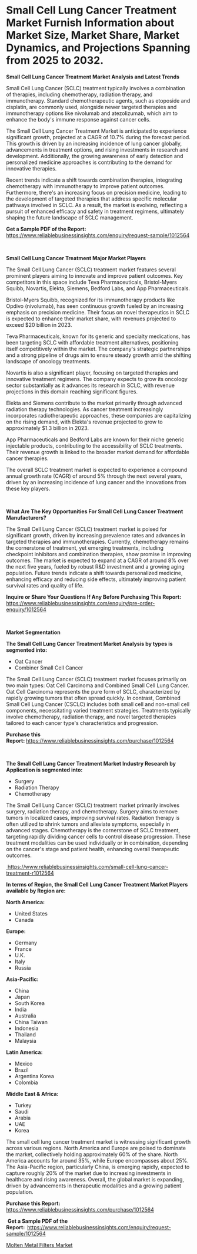<p><h1>Small Cell Lung Cancer Treatment Market Furnish Information about Market Size, Market Share, Market Dynamics, and Projections Spanning from 2025 to 2032.</h1></p><p><strong>Small Cell Lung Cancer Treatment Market Analysis and Latest Trends</strong></p>
<p><p>Small Cell Lung Cancer (SCLC) treatment typically involves a combination of therapies, including chemotherapy, radiation therapy, and immunotherapy. Standard chemotherapeutic agents, such as etoposide and cisplatin, are commonly used, alongside newer targeted therapies and immunotherapy options like nivolumab and atezolizumab, which aim to enhance the body's immune response against cancer cells.</p><p>The Small Cell Lung Cancer Treatment Market is anticipated to experience significant growth, projected at a CAGR of 10.7% during the forecast period. This growth is driven by an increasing incidence of lung cancer globally, advancements in treatment options, and rising investments in research and development. Additionally, the growing awareness of early detection and personalized medicine approaches is contributing to the demand for innovative therapies.</p><p>Recent trends indicate a shift towards combination therapies, integrating chemotherapy with immunotherapy to improve patient outcomes. Furthermore, there's an increasing focus on precision medicine, leading to the development of targeted therapies that address specific molecular pathways involved in SCLC. As a result, the market is evolving, reflecting a pursuit of enhanced efficacy and safety in treatment regimens, ultimately shaping the future landscape of SCLC management.</p></p>
<p><strong>Get a Sample PDF of the Report:&nbsp;</strong> <a href="https://www.reliablebusinessinsights.com/enquiry/request-sample/1012564?utm_campaign=3101&utm_medium=2&utm_source=Github&utm_content=ia&utm_term=05032025&utm_id=small-cell-lung-cancer-treatment">https://www.reliablebusinessinsights.com/enquiry/request-sample/1012564</a></p>
<p>&nbsp;</p>
<p><strong>Small Cell Lung Cancer Treatment Major Market Players</strong></p>
<p><p>The Small Cell Lung Cancer (SCLC) treatment market features several prominent players aiming to innovate and improve patient outcomes. Key competitors in this space include Teva Pharmaceuticals, Bristol-Myers Squibb, Novartis, Elekta, Siemens, Bedford Labs, and App Pharmaceuticals.</p><p>Bristol-Myers Squibb, recognized for its immunotherapy products like Opdivo (nivolumab), has seen continuous growth fueled by an increasing emphasis on precision medicine. Their focus on novel therapeutics in SCLC is expected to enhance their market share, with revenues projected to exceed $20 billion in 2023.</p><p>Teva Pharmaceuticals, known for its generic and specialty medications, has been targeting SCLC with affordable treatment alternatives, positioning itself competitively within the market. The company's strategic partnerships and a strong pipeline of drugs aim to ensure steady growth amid the shifting landscape of oncology treatments.</p><p>Novartis is also a significant player, focusing on targeted therapies and innovative treatment regimens. The company expects to grow its oncology sector substantially as it advances its research in SCLC, with revenue projections in this domain reaching significant figures.</p><p>Elekta and Siemens contribute to the market primarily through advanced radiation therapy technologies. As cancer treatment increasingly incorporates radiotherapeutic approaches, these companies are capitalizing on the rising demand, with Elekta's revenue projected to grow to approximately $1.3 billion in 2023.</p><p>App Pharmaceuticals and Bedford Labs are known for their niche generic injectable products, contributing to the accessibility of SCLC treatments. Their revenue growth is linked to the broader market demand for affordable cancer therapies.</p><p>The overall SCLC treatment market is expected to experience a compound annual growth rate (CAGR) of around 5% through the next several years, driven by an increasing incidence of lung cancer and the innovations from these key players.</p></p>
<p>&nbsp;</p>
<p><strong>What Are The Key Opportunities For Small Cell Lung Cancer Treatment Manufacturers?</strong></p>
<p><p>The Small Cell Lung Cancer (SCLC) treatment market is poised for significant growth, driven by increasing prevalence rates and advances in targeted therapies and immunotherapies. Currently, chemotherapy remains the cornerstone of treatment, yet emerging treatments, including checkpoint inhibitors and combination therapies, show promise in improving outcomes. The market is expected to expand at a CAGR of around 8% over the next five years, fueled by robust R&D investment and a growing aging population. Future trends indicate a shift towards personalized medicine, enhancing efficacy and reducing side effects, ultimately improving patient survival rates and quality of life.</p></p>
<p><strong>Inquire or Share Your Questions If Any Before Purchasing This Report:</strong> <a href="https://www.reliablebusinessinsights.com/enquiry/pre-order-enquiry/1012564?utm_campaign=3101&utm_medium=2&utm_source=Github&utm_content=ia&utm_term=05032025&utm_id=small-cell-lung-cancer-treatment">https://www.reliablebusinessinsights.com/enquiry/pre-order-enquiry/1012564</a></p>
<p>&nbsp;</p>
<p><strong>Market Segmentation</strong></p>
<p><strong>The Small Cell Lung Cancer Treatment Market Analysis by types is segmented into:</strong></p>
<p><ul><li>Oat Cancer</li><li>Combiner Small Cell Cancer</li></ul></p>
<p><p>The Small Cell Lung Cancer (SCLC) treatment market focuses primarily on two main types: Oat Cell Carcinoma and Combined Small Cell Lung Cancer. Oat Cell Carcinoma represents the pure form of SCLC, characterized by rapidly growing tumors that often spread quickly. In contrast, Combined Small Cell Lung Cancer (CSCLC) includes both small cell and non-small cell components, necessitating varied treatment strategies. Treatments typically involve chemotherapy, radiation therapy, and novel targeted therapies tailored to each cancer type's characteristics and progression.</p></p>
<p><strong>Purchase this Report:&nbsp;</strong><a href="https://www.reliablebusinessinsights.com/purchase/1012564?utm_campaign=3101&utm_medium=2&utm_source=Github&utm_content=ia&utm_term=05032025&utm_id=small-cell-lung-cancer-treatment">https://www.reliablebusinessinsights.com/purchase/1012564</a></p>
<p>&nbsp;</p>
<p><strong>The Small Cell Lung Cancer Treatment Market Industry Research by Application is segmented into:</strong></p>
<p><ul><li>Surgery</li><li>Radiation Therapy</li><li>Chemotherapy</li></ul></p>
<p><p>The Small Cell Lung Cancer (SCLC) treatment market primarily involves surgery, radiation therapy, and chemotherapy. Surgery aims to remove tumors in localized cases, improving survival rates. Radiation therapy is often utilized to shrink tumors and alleviate symptoms, especially in advanced stages. Chemotherapy is the cornerstone of SCLC treatment, targeting rapidly dividing cancer cells to control disease progression. These treatment modalities can be used individually or in combination, depending on the cancer's stage and patient health, enhancing overall therapeutic outcomes.</p></p>
<p><a href="https://www.reliablebusinessinsights.com/small-cell-lung-cancer-treatment-r1012564?utm_campaign=3101&utm_medium=2&utm_source=Github&utm_content=ia&utm_term=05032025&utm_id=small-cell-lung-cancer-treatment">&nbsp;https://www.reliablebusinessinsights.com/small-cell-lung-cancer-treatment-r1012564</a></p>
<p><strong>In terms of Region, the Small Cell Lung Cancer Treatment Market Players available by Region are:</strong></p>
<p>
    <p> <strong> North America: </strong>
        <ul>
            <li>United States</li>
            <li>Canada</li>
        </ul>
        </p> 
    <p> <strong> Europe: </strong>
        <ul>
            <li>Germany</li>
            <li>France</li>
            <li>U.K.</li>
            <li>Italy</li>
            <li>Russia</li>
        </ul>
        </p> 
    <p> <strong> Asia-Pacific: </strong>
        <ul>
            <li>China</li>
            <li>Japan</li>
            <li>South Korea</li>
            <li>India</li>
            <li>Australia</li>
            <li>China Taiwan</li>
            <li>Indonesia</li>
            <li>Thailand</li>
            <li>Malaysia</li>
        </ul>
        </p> 
    <p> <strong> Latin America: </strong>
        <ul>
            <li>Mexico</li>
            <li>Brazil</li>
            <li>Argentina Korea</li>
            <li>Colombia</li>
        </ul>
        </p> 
    <p> <strong> Middle East & Africa: </strong>
        <ul>
            <li>Turkey</li>
            <li>Saudi</li>
            <li>Arabia</li>
            <li>UAE</li>
            <li>Korea</li>
        </ul>
    </p>
    </p>
<p><p>The small cell lung cancer treatment market is witnessing significant growth across various regions. North America and Europe are poised to dominate the market, collectively holding approximately 60% of the share. North America accounts for around 35%, while Europe encompasses about 25%. The Asia-Pacific region, particularly China, is emerging rapidly, expected to capture roughly 20% of the market due to increasing investments in healthcare and rising awareness. Overall, the global market is expanding, driven by advancements in therapeutic modalities and a growing patient population.</p></p>
<p><strong>Purchase this Report: </strong><a href="https://www.reliablebusinessinsights.com/purchase/1012564?utm_campaign=3101&utm_medium=2&utm_source=Github&utm_content=ia&utm_term=05032025&utm_id=small-cell-lung-cancer-treatment">https://www.reliablebusinessinsights.com/purchase/1012564</a></p>
<p>&nbsp;<strong>Get a Sample PDF of the Report:&nbsp;&nbsp;</strong><a href="https://www.reliablebusinessinsights.com/enquiry/request-sample/1012564?utm_campaign=3101&utm_medium=2&utm_source=Github&utm_content=ia&utm_term=05032025&utm_id=small-cell-lung-cancer-treatment">https://www.reliablebusinessinsights.com/enquiry/request-sample/1012564</a></p>
<p><strong></strong></p>
<p><p><a href="https://github.com/darenph8er/Market-Research-Report-List-1/blob/main/molten-metal-filters-market.md?utm_campaign=3101&utm_medium=2&utm_source=Github&utm_content=ia&utm_term=05032025&utm_id=small-cell-lung-cancer-treatment">Molten Metal Filters Market</a></p></p>
